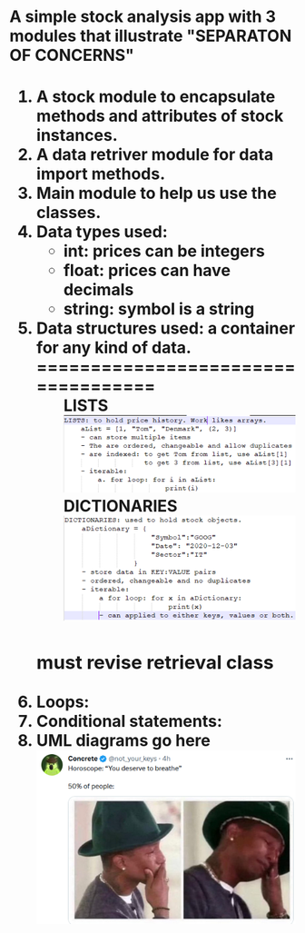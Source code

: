 <h1>A simple stock analysis app with 3 modules that illustrate "SEPARATON OF CONCERNS"<h1>



1. A stock module to encapsulate methods and attributes of stock instances.
2. A data retriver module for  data import methods. 
3. Main module to help us use the classes. 
4. Data types used: 
    <ul>
    <li>int: prices can be integers</li>
    <li>float: prices can have decimals</li>
    <li>string: symbol is a string</li>
    </ul>
5. Data structures used: a container for any kind of data.
===================================
    <ul style = "list-style: none">
    LISTS
    <li><img src ="lists.PNG"></img></li>
    DICTIONARIES
    <li><img src ="dictionaries.PNG"></img></li>
    </ul> 
    <h3>must revise retrieval class</h3>
6. Loops:
7. Conditional statements:
8. UML diagrams go here
<img src ="horoscope.PNG"></img>
